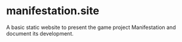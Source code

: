 # manifestation.site

A basic static website to present the game project Manifestation and document its development.
